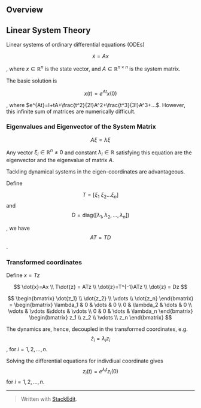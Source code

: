 
## Overview

## Linear System Theory

Linear systems of ordinary differential equations (ODEs)

$$
\dot{x}=Ax
$$

, where $x \in \mathbb{R}^n$ is the state vector,
 and  $A \in \mathbb{R}^{n \times n}$ is the system matrix.


The basic solution is

$$
x(t) = e^{At}x(0)
$$

, where $e^{At}=I+tA+\frac{t^2}{2!}A^2+\frac{t^3}{3!}A^3+...$. However, this infinite sum of matrices are numerically difficult.

### Eigenvalues and Eigenvector of the System Matrix

$$A \xi = \lambda \xi$$

Any vector $\xi_i \in \mathbb{R}^n \neq 0$ and constant $\lambda_i \in \mathbb{R}$ satisfying this equation are the eigenvector and the eigenvalue of matrix $A$.

Tackling dynamical systems in the eigen-coordinates are advantageous.

Define 

$$T=[\xi_1 \ \xi_2 ... \xi_n]$$ and $$D=\text{diag}([\lambda_1, \lambda_2,...,\lambda_n])$$


, we have $$AT=TD$$.

### Transformed coordinates

Define $x=Tz$

$$
\dot{x}=Ax \\
T\dot{z} = ATz \\
\dot{z}=T^{-1}ATz \\
\dot{z} = Dz
$$


$$
\begin{bmatrix}  
\dot{z_1} \\ \dot{z_2} \\ \vdots \\ \dot{z_n}
\end{bmatrix}
= \begin{bmatrix}  
\lambda_1 & 0 & \dots & 0 \\  
0 & \lambda_2 & \dots & 0 \\
\vdots & \vdots &\ddots & \vdots \\
0 & 0 & \dots & \lambda_n
\end{bmatrix}
\begin{bmatrix}
z_1 \\ z_2 \\ \vdots \\ z_n
\end{bmatrix}
$$

The dynamics are, hence, decoupled in the transformed coordinates, e.g. $$\dot{z}_i =  \lambda_i z_i$$,  for $i=1,2,...,n$. 

Solving the differential equations for indivdiual coordinate gives $$z_i(t)=e^{\lambda_i t}z_i(0)$$ for $i=1,2,...,n$.



---
> Written with [StackEdit](https://stackedit.io/).
<!--stackedit_data:
eyJoaXN0b3J5IjpbMjAwMDkyMjI1MiwxMjIyNjg4MDAyLC01MT
Y0MTM3NSwtMTgxNTM2MDg2Niw5OTY1MDQzMDIsLTE3NDg2OTc2
MjVdfQ==
-->